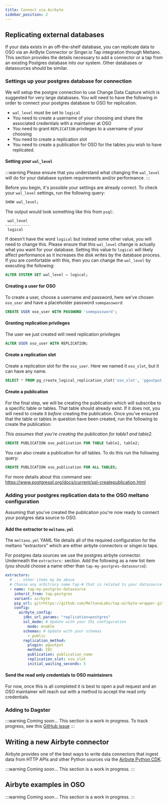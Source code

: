 ```yaml
---
title: Connect via Airbyte
sidebar_position: 2
---
```


## Replicating external databases

If your data exists in an off-the-shelf database,
you can replicate data to OSO via an AirByte Connector or
Singer.io Tap integration through Meltano. This section provides the details
necessary to add a connector or a tap from an existing Postgres database into
our system. Other databases or datasources should be similar.

### Settings up your postgres database for connection

We will setup the postgre connection to use Change Data Capture which is
suggested for very large databases. You will need to have the following in order
to connect your postgres database to OSO for replication.

- `wal_level` must be set to `logical`
- You need to create a username of your choosing and share the associated
  credentials with a maintainer at OSO
- You need to grant `REPLICATION` privileges to a username of your choosing
- You need to create a replication slot
- You need to create a publication for OSO for the tables you wish to have replicated.

#### Setting your `wal_level`

:::warning
Please ensure that you understand what changing the `wal_level` will do for your
database system requirements and/or performance.
:::

Before you begin, it's possible your settings are already correct. To check your
`wal_level` settings, run the following query:

```SQL
SHOW wal_level;
```

The output would look something like this from `psql`:

```
 wal_level
-----------
 logical
```

If doesn't have the word `logical` but instead some other value, you will need
to change this. Please ensure that this `wal_level` change is actually what you
want for your database. Setting this value to `logical` will likely affect
performance as it increases the disk writes by the database process. If you are
comfortable with this, then you can change the `wal_level` by executing the
following:

```SQL
ALTER SYSTEM SET wal_level = logical;
```

#### Creating a user for OSO

To create a user, choose a username and password, here we've chosen `oso_user`
and have a placeholder password `somepassword`:

```SQL
CREATE USER oso_user WITH PASSWORD 'somepassword';
```

#### Granting replication privileges

The user we just created will need replication privileges

```SQL
ALTER USER oso_user WITH REPLICATION;
```

#### Create a replication slot

Create a replication slot for the `oso_user`. Here we named it `oso_slot`, but
it can have any name.

```SQL
SELECT * FROM pg_create_logical_replication_slot('oso_slot', 'pgoutput');
```

#### Create a publication

For the final step, we will be creating the publication which will subscribe to
a specific table or tables. That table should already exist. If it does not, you
will need to create it _before_ creating the publication. Once you've ensured
that the table or tables in question have been created, run the following to
create the publication:

_This assumes that you're creating the publication for table1 and table2._

```SQL
CREATE PUBLICATION oso_publication FOR TABLE table1, table2;
```

You can also create a publication for _all_ tables. To do this run the following
query:

```SQL
CREATE PUBLICATION oso_publication FOR ALL TABLES;
```

For more details about this command see: https://www.postgresql.org/docs/current/sql-createpublication.html

### Adding your postgres replication data to the OSO meltano configuration

Assuming that you've created the publication you're now ready to connect your
postgres data source to OSO.

#### Add the extractor to `meltano.yml`

The `meltano.yml` YAML file details all of the required configuration for the
meltano "extractors" which are either airbyte connectors or singer.io taps.

For postgres data sources we use the postgres airbyte connector. Underneath the
`extractors:` section. Add the following as a new list item (you should choose a
name other than `tap-my-postgres-datasource`):

```yaml
extractors:
  # ... other items my be above
  # Choose any arbitrary name tap-# that is related to your datasource
  - name: tap-my-postgres-datasource
    inherit_from: tap-postgres
    variant: airbyte
    pip_url: git+https://github.com/MeltanoLabs/tap-airbyte-wrapper.git
    config:
      airbyte_config:
        jdbc_url_params: "replication=postgres"
        ssl_mode: # Update with your SSL configuration
          mode: enable
        schemas: # Update with your schemas
          - public
        replication_method:
          plugin: pgoutput
          method: CDC
          publication: publication_name
          replication_slot: oso_slot
          initial_waiting_seconds: 5
```

#### Send the read only credentials to OSO maintainers

For now, once this is all completed it is best to open a pull request and an OSO
maintainer will reach out with a method to accept the read only credentials.

### Adding to Dagster

:::warning
Coming soon... This section is a work in progress.
To track progress, see this
[GitHub issue](https://github.com/opensource-observer/oso/issues/1318)
:::

## Writing a new Airbyte connector

Airbyte provides one of the best ways to write data connectors
that ingest data from HTTP APIs and other Python sources via the
[Airbyte Python CDK](https://docs.airbyte.com/connector-development/cdk-python/).

:::warning
Coming soon... This section is a work in progress.
:::

## Airbyte examples in OSO

:::warning
Coming soon... This section is a work in progress.
:::
